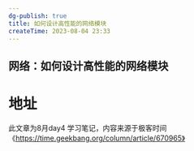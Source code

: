 ```yaml
---
dg-publish: true
title: 如何设计高性能的网络模块
createTime: 2023-08-04 23:33  
---
```


## 网络：如何设计高性能的网络模块



# 地址

此文章为8月day4 学习笔记，内容来源于极客时间《https://time.geekbang.org/column/article/670965》